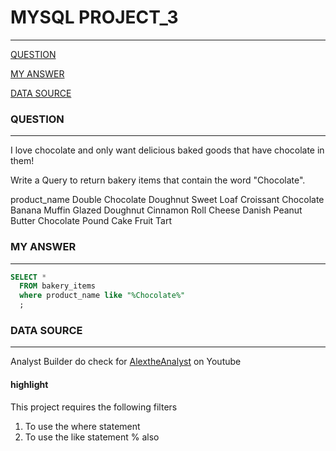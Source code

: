 # MYSQL PROJECT_3
---

[QUESTION](#question)

[MY ANSWER](#my-answer)

[DATA SOURCE](#data-source) 

### QUESTION 
---
I love chocolate and only want delicious baked goods that have chocolate in them!

Write a Query to return bakery items that contain the word "Chocolate".

product_name
Double Chocolate Doughnut
Sweet Loaf
Croissant
Chocolate Banana Muffin
Glazed Doughnut
Cinnamon Roll
Cheese Danish
Peanut Butter Chocolate Pound Cake
Fruit Tart


### MY ANSWER 
---
```SQL
SELECT * 
  FROM bakery_items 
  where product_name like "%Chocolate%"
  ;
```

### DATA SOURCE 
---
Analyst Builder
do check for [AlextheAnalyst](https://github.com/alextheanalyst) on Youtube 

#### highlight
This project requires the following filters
1. To use the where statement
2. To use the like statement % also
